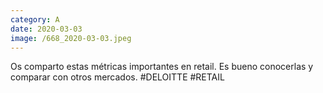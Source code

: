 ```yaml
--- 
category: A 
date: 2020-03-03 
image: /668_2020-03-03.jpeg 
--- 
```


Os comparto estas métricas importantes en retail. Es bueno conocerlas y comparar con otros mercados. #DELOITTE #RETAIL